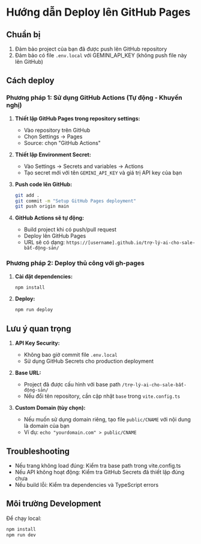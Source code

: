 # Hướng dẫn Deploy lên GitHub Pages

## Chuẩn bị

1. Đảm bảo project của bạn đã được push lên GitHub repository
2. Đảm bảo có file `.env.local` với GEMINI_API_KEY (không push file này lên GitHub)

## Cách deploy

### Phương pháp 1: Sử dụng GitHub Actions (Tự động - Khuyến nghị)

1. **Thiết lập GitHub Pages trong repository settings:**
   - Vào repository trên GitHub
   - Chọn Settings → Pages 
   - Source: chọn "GitHub Actions"

2. **Thiết lập Environment Secret:**
   - Vào Settings → Secrets and variables → Actions
   - Tạo secret mới với tên `GEMINI_API_KEY` và giá trị API key của bạn

3. **Push code lên GitHub:**
   ```bash
   git add .
   git commit -m "Setup GitHub Pages deployment"
   git push origin main
   ```

4. **GitHub Actions sẽ tự động:**
   - Build project khi có push/pull request
   - Deploy lên GitHub Pages
   - URL sẽ có dạng: `https://[username].github.io/trợ-lý-ai-cho-sale-bất-động-sản/`

### Phương pháp 2: Deploy thủ công với gh-pages

1. **Cài đặt dependencies:**
   ```bash
   npm install
   ```

2. **Deploy:**
   ```bash
   npm run deploy
   ```

## Lưu ý quan trọng

1. **API Key Security:** 
   - Không bao giờ commit file `.env.local` 
   - Sử dụng GitHub Secrets cho production deployment

2. **Base URL:**
   - Project đã được cấu hình với base path `/trợ-lý-ai-cho-sale-bất-động-sản/`
   - Nếu đổi tên repository, cần cập nhật `base` trong `vite.config.ts`

3. **Custom Domain (tùy chọn):**
   - Nếu muốn sử dụng domain riêng, tạo file `public/CNAME` với nội dung là domain của bạn
   - Ví dụ: `echo "yourdomain.com" > public/CNAME`

## Troubleshooting

- Nếu trang không load đúng: Kiểm tra base path trong vite.config.ts
- Nếu API không hoạt động: Kiểm tra GitHub Secrets đã thiết lập đúng chưa
- Nếu build lỗi: Kiểm tra dependencies và TypeScript errors

## Môi trường Development

Để chạy local:
```bash
npm install
npm run dev
```
